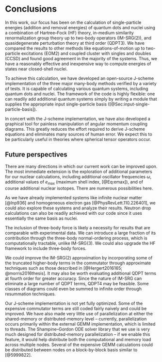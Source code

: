 # Conclusions

In this work, our focus has been on the calculation of single-particle energies (addition and removal energies) of quantum dots and nuclei using a combination of Hartree–Fock (HF) theory, in-medium similarity renormalization group theory up to two-body operators (IM-SRG(2)), and quasidegenerate perturbation theory at third order (QDPT3).  We have compared the results to other methods like equations-of-motion up to two-particle excitations (EOM2) and coupled cluster with singles and doubles (CCSD) and found good agreement in the majority of the systems.  Thus, we have a reasonably effective and inexpensive way to compute energies of states near closed-shell nuclei.

To achieve this calculation, we have developed an open-source J-scheme implementation of the three major many-body methods verified by a variety of tests.  It is capable of calculating various quantum systems, including quantum dots and nuclei.  The framework of the code is highly flexible: one can readily add additional quantum systems simply by writing a module that supplies the appropriate input single-particle basis ([@Sec:input-single-particle-basis]).

In concert with the J-scheme implementation, we have also developed a graphical tool for painless manipulation of angular momentum coupling diagrams.  This greatly reduces the effort required to derive J-scheme equations and eliminates many sources of human error.  We expect this to be particularly useful in theories where spherical tensor operators occur.

## Future perspectives

There are many directions in which our current work can be improved upon.  The most immediate extension is the exploration of additional parameters for our nuclear calculations, including additional oscillator frequencies $\omega$, additional values of $e_{\mathrm{max}}$ (maximum shell index, [@Eq:emax]), and of course additional nuclear isotopes.  There are numerous possibilities here.

As we have already implemented systems like infinite nuclear matter [@lnp936] and homogeneous electron gas [@PhysRevLett.110.226401], we could also explore these systems and analyze their results.  Neutron drop calculations can also be readily achieved with our code since it uses essentially the same basis as nuclei.

The inclusion of three-body force is likely a necessity for results that are comparable with experimental data.  We can introduce a large fraction of its contribution through the three-body normal-ordering process, which is computationally tractable, unlike IM-SRG(3).  We could also upgrade the HF framework to include three-body forces.

We could improve the IM-SRG(2) approximation by incorporating some of the truncated higher-body terms in the commutator through approximate techniques such as those described in [@Hergert2016165; @morris2016thesis].  It may also be worth evaluating additional QDPT terms at fourth order for greater accuracy.  Since the nature of IM-SRG can eliminate a large number of QDPT terms, QDPT4 may be feasible.  Some classes of diagrams could even be summed to infinite order through resummation techniques.

Our J-scheme implementation is not yet fully optimized.  Some of the expensive commutator terms are still coded fairly naively and could be improved.  We have also made very little use of parallelization at either the shared-memory or distributed-memory level – currently, parallelization occurs primarily within the external GEMM implementation, which is limited to threads.  The Shampine–Gordon ODE solver library that we use is very much designed for distributed-memory parallelization – if we enable this feature, it would help distribute both the computational and memory load across multiple nodes.  Several of the expensive GEMM calculations could be distributed between nodes on a block-by-block basis similar to [@5999822].
